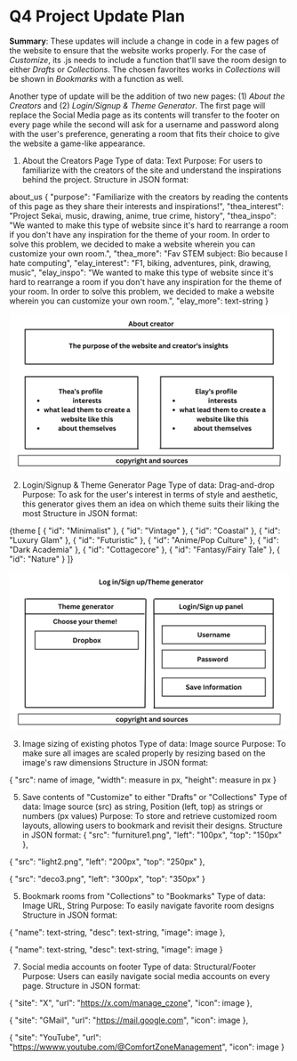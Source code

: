 # Q4 Project Update Plan
**Summary**: These updates will include a change in code in a few pages of the website to ensure that the website works properly. For the case of _Customize_, its .js needs to include a function that'll save the room design to either _Drafts_ or _Collections_. The chosen favorites works in _Collections_ will be shown in _Bookmarks_ with a function as well.

Another type of update will be the addition of two new pages: (1) _About the Creators_ and (2) _Login/Signup & Theme Generator_. The first page will replace the Social Media page as its contents will transfer to the footer on every page while the second will ask for a username and password along with the user's preference, generating a room that fits their choice to give the website a game-like appearance.


1. About the Creators Page
Type of data: Text
Purpose: For users to familiarize with the creators of the site and understand the inspirations behind the project.
Structure in JSON format:

about_us {
"purpose": "Familiarize with the creators by reading the contents of this page as they share their interests and inspirations!",
"thea_interest": "Project Sekai, music, drawing, anime, true crime, history",
"thea_inspo": "We wanted to make this type of website since it's hard to rearrange a room if you don't have any inspiration for the theme of your room. In order to solve this problem, we decided to make a website wherein you can customize your own room.",
"thea_more": "Fav STEM subject: Bio because I hate computing",
"elay_interest": "F1, biking, adventures, pink, drawing, music",
"elay_inspo": "We wanted to make this type of website since it's hard to rearrange a room if you don't have any inspiration for the theme of your room. In order to solve this problem, we decided to make a website wherein you can customize your own room.",
"elay_more": text-string
}

![](About.png) 
   
2. Login/Signup & Theme Generator Page
Type of data: Drag-and-drop
Purpose: To ask for the user's interest in terms of style and aesthetic, this generator gives them an idea on which theme suits their liking the most
Structure in JSON format:

{theme [
{
"id": "Minimalist"
},
{
"id": "Vintage"
},
{
"id": "Coastal"
},
{
"id": "Luxury Glam"
},
{
"id": "Futuristic"
},
{
"id": "Anime/Pop Culture"
},
{
"id": "Dark Academia"
},
{
"id": "Cottagecore"
},
{
"id": "Fantasy/Fairy Tale"
},
{
"id": "Nature"
}
]}

![](LoginSignupTheme.png)

3. Image sizing of existing photos
Type of data: Image source
Purpose: To make sure all images are scaled properly by resizing based on the image's raw dimensions
Structure in JSON format:

{
"src": name of image,
"width": measure in px,
"height": measure in px
}

5. Save contents of "Customize" to either "Drafts" or "Collections"
Type of data: Image source (src) as string, Position (left, top) as strings or numbers (px values)
Purpose: To store and retrieve customized room layouts, allowing users to bookmark and revisit their designs.
Structure in JSON format:
{
"src": "furniture1.png",
"left": "100px",
"top": "150px"
},

{
"src": "light2.png",
"left": "200px",
"top": "250px"
},

{
"src": "deco3.png",
"left": "300px",
"top": "350px"
}

5. Bookmark rooms from "Collections" to "Bookmarks"
Type of data: Image URL, String
Purpose: To easily navigate favorite room designs
Structure in JSON format:

{
"name": text-string,
"desc": text-string,
"image": image
},

{
"name": text-string,
"desc": text-string,
"image": image
}

7. Social media accounts on footer
Type of data: Structural/Footer
Purpose: Users can easily navigate social media accounts on every page.
Structure in JSON format:

{
"site": "X",
"url": "https://x.com/manage_czone",
"icon": image
},

{
"site": "GMail",
"url": "https://mail.google.com",
"icon": image
},

{
"site": "YouTube",
"url": "https://wwww.youtube.com/@ComfortZoneManagement",
"icon": image
}
